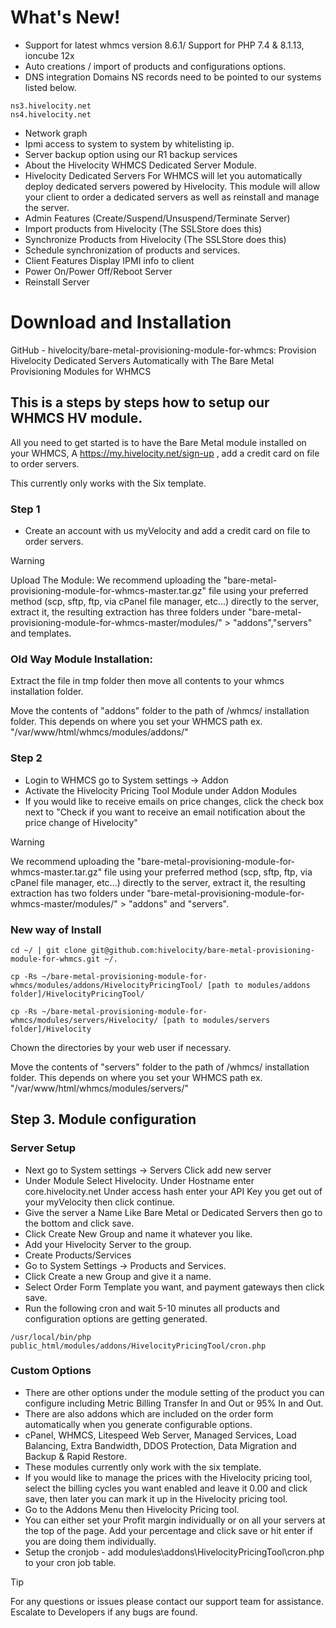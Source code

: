# What's New!
- Support for latest whmcs version 8.6.1/ Support for PHP 7.4 & 8.1.13, ioncube 12x
- Auto creations / import of products and configurations options.
- DNS integration Domains NS records need to be pointed to our systems listed below.
```
ns3.hivelocity.net
ns4.hivelocity.net
```
- Network graph
- Ipmi access to system to system by whitelisting ip.
- Server backup option using our R1 backup services
- About the Hivelocity WHMCS Dedicated Server Module.
- Hivelocity Dedicated Servers For WHMCS will let you automatically deploy dedicated servers powered by Hivelocity. This module will allow your client to order a dedicated servers as well as reinstall and manage the server.
- Admin Features (Create/Suspend/Unsuspend/Terminate Server)
- Import products from Hivelocity (The SSLStore does this)
- Synchronize Products from Hivelocity (The SSLStore does this)
- Schedule synchronization of products and services.
- Client Features Display IPMI info to client
- Power On/Power Off/Reboot Server
- Reinstall Server

# Download and Installation

GitHub - hivelocity/bare-metal-provisioning-module-for-whmcs: Provision Hivelocity Dedicated Servers Automatically with The Bare Metal Provisioning Modules for WHMCS

## This is a steps by steps how to setup our WHMCS HV module.

All you need to get started is to have the Bare Metal module installed on your WHMCS, A https://my.hivelocity.net/sign-up , add a credit card on file to order servers.

This currently only works with the Six template.

### Step 1

- Create an account with us myVelocity and add a credit card on file to order servers.

> [!WARNING]
> Upload The Module: We recommend uploading the "bare-metal-provisioning-module-for-whmcs-master.tar.gz" file using your preferred method (scp, sftp, ftp, via cPanel file manager, etc...) directly to the server, extract it, the resulting extraction has three folders under "bare-metal-provisioning-module-for-whmcs-master/modules/" > "addons","servers" and templates.

### Old Way Module Installation:

Extract the file in tmp folder then move all contents to your whmcs installation folder.

Move the contents of "addons" folder to the path of /whmcs/ installation folder. This depends on where you set your WHMCS path ex. "/var/www/html/whmcs/modules/addons/"

### Step 2

- Login to WHMCS go to System settings -> Addon
- Activate the Hivelocity Pricing Tool Module under Addon Modules
- If you would like to receive emails on price changes, click the check box next to "Check if you want to receive an email notification about the price change of Hivelocity"

> [!WARNING]
> We recommend uploading the "bare-metal-provisioning-module-for-whmcs-master.tar.gz" file using your preferred method (scp, sftp, ftp, via cPanel file manager, etc...) directly to the server, extract it, the resulting extraction has two folders under "bare-metal-provisioning-module-for-whmcs-master/modules/" > "addons" and "servers".

### New way of Install

```
cd ~/ | git clone git@github.com:hivelocity/bare-metal-provisioning-module-for-whmcs.git ~/.

cp -Rs ~/bare-metal-provisioning-module-for-whmcs/modules/addons/HivelocityPricingTool/ [path to modules/addons folder]/HivelocityPricingTool/

cp -Rs ~/bare-metal-provisioning-module-for-whmcs/modules/servers/Hivelocity/ [path to modules/servers folder]/Hivelocity
```

Chown the directories by your web user if necessary.

Move the contents of "servers" folder to the path of /whmcs/ installation folder. This depends on where you set your WHMCS path ex. "/var/www/html/whmcs/modules/servers/"

## Step 3. Module configuration

### Server Setup

- Next go to System settings -> Servers Click add new server
- Under Module Select Hivelocity. Under Hostname enter core.hivelocity.net Under access hash enter your API Key you get out of your myVelocity then click continue.
- Give the server a Name Like Bare Metal or Dedicated Servers then go to the bottom and click save.
- Click Create New Group and name it whatever you like.
- Add your Hivelocity Server to the group.
- Create Products/Services
- Go to System Settings -> Products and Services.
- Click Create a new Group and give it a name.
- Select Order Form Template you want, and payment gateways then click save.
- Run the following cron and wait 5-10 minutes all products and configuration options are getting generated.
```
/usr/local/bin/php public_html/modules/addons/HivelocityPricingTool/cron.php
```

### Custom Options

- There are other options under the module setting of the product you can configure including Metric Billing Transfer In and Out or 95% In and Out.
- There are also addons which are included on the order form automatically when you generate configurable options.
- cPanel, WHMCS, Litespeed Web Server, Managed Services, Load Balancing, Extra Bandwidth, DDOS Protection, Data Migration and Backup & Rapid Restore.
- These modules currently only work with the six template.
- If you would like to manage the prices with the Hivelocity pricing tool, select the billing cycles you want enabled and leave it 0.00 and click save, then later you can mark it up in the Hivelocity pricing tool.
- Go to the Addons Menu then Hivelocity Pricing tool.
- You can either set your Profit margin individually or on all your servers at the top of the page. Add your percentage and click save or hit enter if you are doing them individually.
- Setup the cronjob - add modules\addons\HivelocityPricingTool\cron.php to your cron job table.

> [!TIP]
> For any questions or issues please contact our support team for assistance. Escalate to Developers if any bugs are found.
